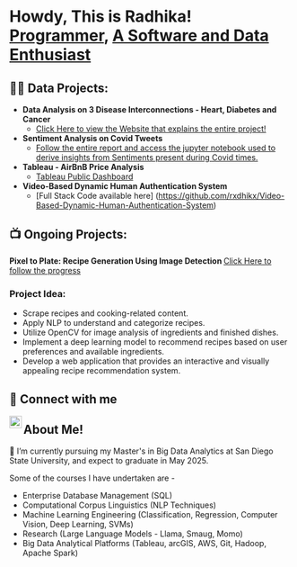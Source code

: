 <h1>Howdy, This is Radhika! <br/><a href="https://github.com/rxdhikx">Programmer</a>, <a href="https://www.linkedin.com/in/radhika-ravindra/">A Software and Data Enthusiast</a>

<h2>👨‍💻 Data Projects:</h2>

- <b> Data Analysis on 3 Disease Interconnections - Heart, Diabetes and Cancer </b>
  - [Click Here to view the Website that explains the entire project!](https://sites.google.com/sdsu.edu/healthdatasynergy/home)
- <b> Sentiment Analysis on Covid Tweets </b>
  - [Follow the entire report and access the jupyter notebook used to derive insights from Sentiments present during Covid times.](https://github.com/rxdhikx/Sentiment-Analysis-through-Tweets-during-Covid)
- <b> Tableau - AirBnB Price Analysis </b>
  - [Tableau Public Dashboard](https://public.tableau.com/app/profile/radhika.ravindra/viz/AirBNBPriceAnalysis_17117408930760/Dashboard1)
- <b> Video-Based Dynamic Human Authentication System</b>
  - [Full Stack Code available here] (https://github.com/rxdhikx/Video-Based-Dynamic-Human-Authentication-System)


<h2>📺 Ongoing Projects: </h2>

<b> Pixel to Plate: Recipe Generation Using Image Detection </b> [Click Here to follow the progress]([(https://github.com/saitejasri1/Shared-ML-project))

<h3> Project Idea: </h3>

- Scrape recipes and cooking-related content.
- Apply NLP to understand and categorize recipes.
- Utilize OpenCV for image analysis of ingredients and finished dishes.
- Implement a deep learning model to recommend recipes based on user preferences and available ingredients.
- Develop a web application that provides an interactive and visually appealing recipe recommendation system.

<h2> 🤳 Connect with me</h2>

[<img align="left" alt="Radhika Ravindra | LinkedIn" width="22px" src="https://cdn.jsdelivr.net/npm/simple-icons@v3/icons/linkedin.svg" />][linkedin]

[linkedin]: https://www.linkedin.com/in/radhika-ravindra

<h2> About Me!</h2>
🌱 I’m currently pursuing my Master's in Big Data Analytics at San Diego State University, and expect to graduate in May 2025. <br>

Some of the courses I have undertaken are - 
 - Enterprise Database Management (SQL)
 - Computational Corpus Linguistics (NLP Techniques)
 - Machine Learning Engineering (Classification, Regression, Computer Vision, Deep Learning, SVMs)
 - Research (Large Language Models - Llama, Smaug, Momo) 
 - Big Data Analytical Platforms (Tableau, arcGIS, AWS, Git, Hadoop, Apache Spark)
<!--
**joshmadakor1/joshmadakor1** is a ✨ _special_ ✨ repository because its `README.md` (this file) appears on your GitHub profile.

Here are some ideas to get you started:

- 🔭 I’m currently working on ...
- 🌱 I’m currently learning ...
- 👯 I’m looking to collaborate on ...
- 🤔 I’m looking for help with ...
- 💬 Ask me about ...
- 📫 How to reach me: ...
- 😄 Pronouns: ...
- ⚡ Fun fact: ...
-->
